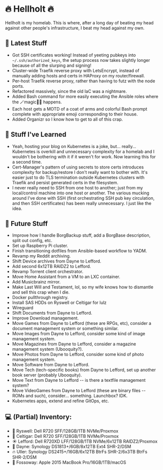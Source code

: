 # 🔥 Hellholt 🔥

Hellholt is my homelab.  This is where, after a long day of beating my head against other people's infrastructure, I beat my head against my own.

## 🤩 Latest Stuff
- Got SSH certificates working!  Instead of yeeting pubkeys into `~/.ssh/authorized_keys`, the setup process now takes slightly longer because of all the slurping and signing!
- Cluster-wide Traefik reverse proxy with LetsEncrypt, instead of manually adding hosts and certs in HAProxy on my router/firewall.
- Per-host Traefik reverse proxy, rather than having to futz with the node ports.
- Refactored massively, since the old IaC was a nightmare.
- Added Bash command for more easily executing the Ansible roles where the 🪄magic🧙‍♂️ happens.
- Each host gets a MOTD of a coat of arms and colorful Bash prompt complete with appropriate emoji corresponding to their house.
- Added Organizr so I know how to get to all of this crap.

## 👴 Stuff I've Learned
- Yeah, hosting your blog on Kubernetes is a joke, but... really... Kubernetes is overkill and unnecessary complexity for a homelab and I wouldn't be bothering with it if it weren't for work.  Now learning this for a second time.
- Cert-Manager's pattern of using secrets to store certs introduces complexity for backup/restore I don't really want to bother with.  It's easier just to do TLS termination outside Kubernetes clusters with Traefik and persist generated certs in the filesystem.
- I never really need to SSH from one host to another; just from my local/control machine into one host or another.  The various mucking around I've done with SSH (first orchestrating SSH pub key circulation, and then SSH certificates) has been really unnecessary.  I just like the idea.

## 🔮 Future Stuff
- Improve how I handle BorgBackup stuff, add a BorgBase description, split out config, etc.
- Set up Raspberry Pi cluster.
- Finish transitioning dotfiles from Ansible-based workflow to YADM.
- Revamp my Reddit archiving.
- Shift Device archives from Dayne to Lefford.
- Add second 6x12TB RAIDZ2 to Lefford.
- Revamp Torrent client orchestrator.
- Move Home Assistant from a VM to an LXC container.
- Add Musicbrainz mirror.
- Make Last Will and Testament, lol, so my wife knows how to dismantle and sell this crap when I die.
- Docker pullthrough registry.
- Install SAS HDDs on Ryswell or Celtigar for lulz
- Wireguard
- Shift Documents from Dayne to Lefford.
- Improve Download management.
- Move Games from Dayne to Lefford (these are RPGs, etc), consider a document management system or something similar.
- Move Images from Dayne to Lefford, consider some kind of image management system.
- Move Magazines from Dayne to Lefford, consider a magazine management system (Ubooquity?).
- Move Photos from Dayne to Lefford, consider some kind of photo management system.
- Move Software from Dayne to Lefford.
- Move Tech (tech-specific books) from Dayne to Lefford, set up another book server (probably Ubooquity).
- Move Text from Dayne to Lefford -- is there a textfile management system?
- Move VideoGames from Dayne to Lefford (these are binary files -- ROMs and such), consider... something.  Launchbox?  IDK.
- Kubernetes apps, extend and refine GitOps, etc.

## 💻 (Partial) Inventory:
- 🐴 Ryswell: Dell R720 SFF/128GB/1TB NVMe/Proxmox
- 🦀 Celtigar: Dell R720 SFF/128GB/1TB NVMe/Proxmox
- ☀️ Lefford: Dell R720XD LFF/128GB/1TB NVMe/6x12TB RAIDZ2/Proxmox
- 💫 Dayne: Synology DS1813+/6GB/8x12TB Ext4 SHR-2/DSM
- 🔥 Uller: Synology DS2415+/16GB/6x12TB BtrFs SHR-2/6x3TB BtrFs SHR-2/DSM
- 🍎 Fossoway: Apple 2015 MacBook Pro/16GB/1TB/macOS

<!--

**Here are some ideas to get you started:**

🙋‍♀️ A short introduction - what is your organization all about?
🌈 Contribution guidelines - how can the community get involved?
👩‍💻 Useful resources - where can the community find your docs? Is there anything else the community should know?
🍿 Fun facts - what does your team eat for breakfast?
🧙 Remember, you can do mighty things with the power of [Markdown](https://guides.github.com/features/mastering-markdown/)
-->
